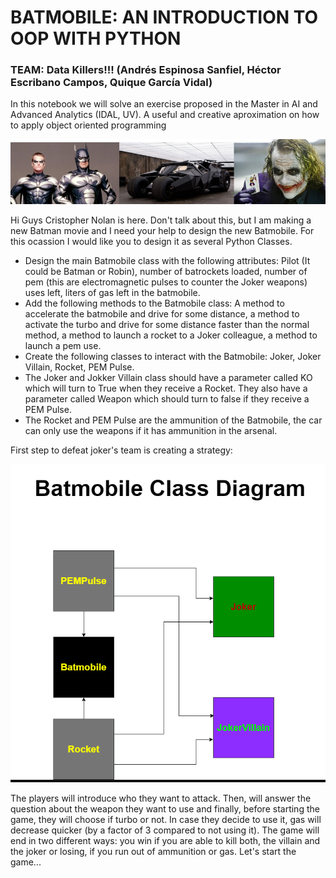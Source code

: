 # BATMOBILE: AN INTRODUCTION TO OOP WITH PYTHON
### TEAM: Data Killers!!! (Andrés Espinosa Sanfiel, Héctor Escribano Campos, Quique García Vidal)

In this notebook we will solve an exercise proposed in the Master in AI and Advanced Analytics (IDAL, UV). A useful and creative aproximation on how to apply object oriented programming

![alt text](https://github.com/qgvidal/batmobile/blob/main/images/batmobile.jpg)

Hi Guys Cristopher Nolan is here. Don't talk about this, but I am making a new Batman movie and I need your help to design the new Batmobile. For this ocassion I would like you to design it as several Python Classes.
- Design the main Batmobile class with the following attributes: Pilot (It could be Batman or Robin), number of batrockets loaded, number of pem (this are electromagnetic pulses to counter the Joker weapons) uses left, liters of gas left in the batmobile.
- Add the following methods to the Batmobile class: A method to accelerate the batmobile and drive for some distance, a method to activate the turbo and drive for some distance faster than the normal method, a method to launch a rocket to a Joker colleague, a method to launch a pem use.
- Create the following classes to interact with the Batmobile: Joker, Joker Villain, Rocket, PEM Pulse.
- The Joker and Jokker Villain class should have a parameter called KO which will turn to True when they receive a Rocket. They also have a parameter called Weapon which should turn to false if they receive a PEM Pulse.
- The Rocket and PEM Pulse are the ammunition of the Batmobile, the car can only use the weapons if it has ammunition in the arsenal.


First step to defeat joker's team is creating a strategy: 

![alt text](https://github.com/qgvidal/IdalIA3/blob/main/batmobile-main/images/BatmobileDiagram.png)

The players will introduce who they want to attack. Then, will answer the question about the weapon they want to use and finally, before starting the game, they will choose if turbo or not. In case they decide to use it, gas will decrease quicker (by a factor of 3 compared to not using it). The game will end in two different ways: you win if you are able to kill both, the villain and the joker or losing, if you run out of ammunition or gas. Let's start the game...
